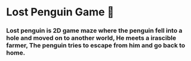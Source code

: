<h1>Lost Penguin Game 🐧</h1>
<h3>Lost penguin is 2D game maze where the penguin fell into a hole and moved on to another world, He meets a irascible farmer, The penguin tries to escape from him and go back to home.</h3>

